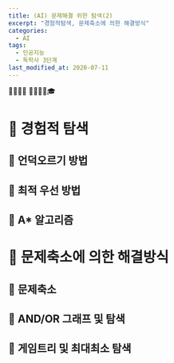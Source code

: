 ```yaml
---
title: (AI) 문제해결 위한 탐색(2)
excerpt: "경험적탐색, 문제축소에 의한 해결방식"
categories:
  - AI
tags:
  - 인공지능
  - 독학사 3단계
last_modified_at: 2020-07-11
---
```

💼📝🔑⏰ 📙📓📘📒🎓

# 💼 경험적 탐색
## 📝 언덕오르기 방법

## 📝 최적 우선 방법

## 📝 A* 알고리즘

# 💼 문제축소에 의한 해결방식
## 📝 문제축소

## 📝 AND/OR 그래프 및 탐색

## 📝 게임트리 및 최대최소 탐색